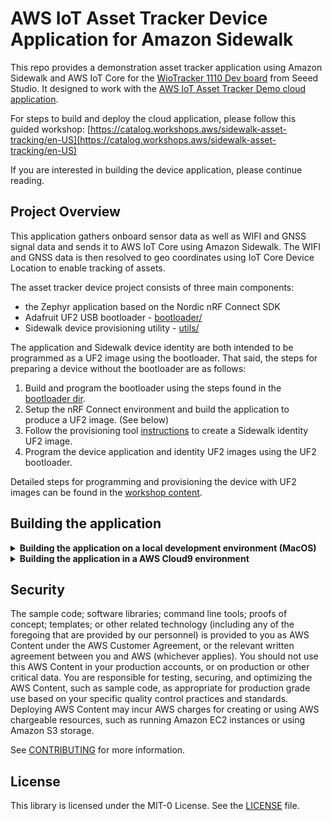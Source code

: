 # AWS IoT Asset Tracker Device Application for Amazon Sidewalk 

This repo provides a demonstration asset tracker application using Amazon Sidewalk and AWS IoT Core for the [WioTracker 1110 Dev board](https://www.seeedstudio.com/Wio-Tracker-1110-Dev-Board-p-5799.html) from Seeed Studio.  It designed to work with the [AWS IoT Asset Tracker Demo cloud application](https://github.com/aws-samples/aws-iot-asset-tracker-demo).

For steps to build and deploy the cloud application, please follow this guided workshop: [https://catalog.workshops.aws/sidewalk-asset-tracking/en-US](https://catalog.workshops.aws/sidewalk-asset-tracking/en-US)

If you are interested in building the device application, please continue reading.

## Project Overview

This application gathers onboard sensor data as well as WIFI and GNSS signal data and sends it to AWS IoT Core using Amazon Sidewalk.  The WIFI and GNSS data is then resolved to geo coordinates using IoT Core Device Location to enable tracking of assets.

The asset tracker device project consists of three main components:
- the Zephyr application based on the Nordic nRF Connect SDK
- Adafruit UF2 USB bootloader - [bootloader/](https://github.com/aws-samples/wm1110-asset-tracker/tree/main/bootloader)
- Sidewalk device provisioning utility - [utils/](https://github.com/aws-samples/wm1110-asset-tracker/main/dev/utils)

The application and Sidewalk device identity are both intended to be programmed as a UF2 image using the bootloader.  That said, the steps for preparing a device without the bootloader are as follows:

1) Build and program the bootloader using the steps found in the [bootloader dir](https://github.com/aws-samples/wm1110-asset-tracker/tree/main/bootloader).
2) Setup the nRF Connect environment and build the application to produce a UF2 image. (See below)
3) Follow the provisioning tool [instructions](./utils/README.md) to create a Sidewalk identity UF2 image. 
4) Program the device application and identity UF2 images using the UF2 bootloader.

Detailed steps for programming and provisioning the device with UF2 images can be found in the [workshop content](https://catalog.workshops.aws/sidewalk-asset-tracking/en-US/002-device-setup/001-programming).


## Building the application

<details>
    <summary><b>Building the application on a local development environment (MacOS) </b></summary>

   - STEP 1: install the nRF Connect SDK
       - [automatically](https://developer.nordicsemi.com/nRF_Connect_SDK/doc/latest/nrf/installation/assistant.html) (recommended)
       - [manually](https://developer.nordicsemi.com/nRF_Connect_SDK/doc/latest/nrf/installation/installing.html)

   - STEP 2: Open terminal for the v2.5.0 SDK from the nRF Connect Toolchain Manager

   - STEP 3: In the terminal, enable the Sidewalk SDK and install the requirements from the root of the Nordic SDK (ex. '/opt/nordic/ncs/v2.5.0/')
       ```bash
       west config manifest.group-filter "+sidewalk"
       west update
       ```
       ```bash
       pip install -r sidewalk/requirements.txt
       ```

   - STEP 4: Clone the asset tracker application firmware to the samples dir in the sidewalk sdk
       ```bash
       git clone --recurse-submodules https://github.com/aws-samples/wm1110-asset-tracker sidewalk/samples/wm1110-asset-tracker
       ```

   - STEP 5: Apply the Semtech LR1110 patch and copy in the libraries from the root of the sidewalk sdk dir
       ```bash
       cd sidewalk/
       patch -p1 < samples/wm1110-asset-tracker/SWDR006/nRF52840_LR11xx_driver_v010000.diff
       cp samples/wm1110-asset-tracker/SWDR006/lib*.a lib/lora_fsk/
       ```  

   - STEP 6: Build the WM1110 application firmware
       ```bash
       cd samples/wm1110-asset-tracker/
       west build -b wio_tracker_1110 -- -DRADIO=LR1110 -DBOARD_ROOT=.
       ```
    
   The UF2 image for the application will be found here:  `build/zephyr/AssetTrackerDeviceApp.uf2`
</details>

<details>
    <summary><b>Building the application in a AWS Cloud9 environment </b></summary>

From an appropriately sized C9/EC2 instance (ex c5.xlarge) using Ubuntu 22.04, execute the following to install - 
    - nRF Connect SDK v2.5.0 (in ~/ncs)
    - Zephyr (in ~/ncs/zephyr)
    - west (in ~/.local/bin)
    - Zephyr SDK v0.16.4 (in ~/zephyr-sdk-0.16.4)
    - Sidewalk SDK v1.15.0 (in ~/ncs/sidewalk)

**NOTE:** The build environment requires at least 20GB of storage.  For a newly created C9 env (10GB default), you will need to resize the EBS volume to 20GB or larger by following [these instructions](https://docs.aws.amazon.com/cloud9/latest/user-guide/move-environment.html#move-environment-resize). 

```bash
cd ~
# install nRF Connect SDK
wget https://apt.kitware.com/kitware-archive.sh
sudo bash kitware-archive.sh
rm kitware-archive.sh
sudo apt install --no-install-recommends git cmake ninja-build gperf ccache dfu-util device-tree-compiler wget python3-dev python3-pip python3-setuptools python3-tk python3-wheel xz-utils file make gcc gcc-multilib g++-multilib libsdl2-dev libmagic1
```

```bash
# install west
pip3 install --user west
echo 'export PATH=~/.local/bin:"$PATH"' >> ~/.bashrc
source ~/.bashrc
```

```bash
# get the nRF Connect SDK
mkdir -p ~/ncs
cd ~/ncs
west init -m https://github.com/nrfconnect/sdk-nrf --mr v2.5.0
west update
west zephyr-export
```

```bash
# additional dependencies
pip3 install --user -r zephyr/scripts/requirements.txt
pip3 install --user -r nrf/scripts/requirements.txt
pip3 install --user -r bootloader/mcuboot/scripts/requirements.txt
```

```bash
# install zephyr SDK
cd ~
wget https://github.com/zephyrproject-rtos/sdk-ng/releases/download/v0.16.4/zephyr-sdk-0.16.4_linux-x86_64.tar.xz
wget -O - https://github.com/zephyrproject-rtos/sdk-ng/releases/download/v0.16.4/sha256.sum | shasum --check --ignore-missing
tar xvf zephyr-sdk-0.16.4_linux-x86_64.tar.xz
rm zephyr-sdk-0.16.4_linux-x86_64.tar.xz
cd ~/zephyr-sdk-0.16.4
./setup.sh
```

```bash
# enable the Sidewalk SDK and install the requirements
cd ~/ncs
west config manifest.group-filter "+sidewalk"
west update

pip install -r sidewalk/requirements.txt
```

```bash
# clone the wm1110-asset-tracker repo into the sidewalk samples dir
cd ~/ncs
git clone --recurse-submodules https://github.com/aws-samples/wm1110-asset-tracker sidewalk/samples/wm1110-asset-tracker
```

```bash
# apply the LR1110 patch to the sidewalk SDK and copy in the LR11xx libraries
cd ~/ncs/sidewalk
patch -p1 < samples/wm1110-asset-tracker/SWDR006/nRF52840_LR11xx_driver_v010000.diff
cp samples/wm1110-asset-tracker/SWDR006/lib*.a lib/lora_fsk/
```

```bash
# build it
cd ~/ncs/sidewalk/samples/wm1110-asset-tracker
export ZEPHYR_TOOLCHAIN_VARIANT=zephyr
export ZEPHYR_BASE=~/ncs/zephyr
export ZEPHYR_SDK_INSTALL_DIR=~/zephyr-sdk-0.16.4
west build -b wio_tracker_1110 -- -DRADIO=LR1110 -DBOARD_ROOT=.
```

The UF2 image for the application will be found here:  `~/ncs/sidewalk/samples/wm1110-asset-tracker/build/zephyr/AssetTrackerDeviceApp.uf2`
</details>

## Security

The sample code; software libraries; command line tools; proofs of concept; templates; or other related technology (including any of the foregoing that are provided by our personnel) is provided to you as AWS Content under the AWS Customer Agreement, or the relevant written agreement between you and AWS (whichever applies). You should not use this AWS Content in your production accounts, or on production or other critical data. You are responsible for testing, securing, and optimizing the AWS Content, such as sample code, as appropriate for production grade use based on your specific quality control practices and standards. Deploying AWS Content may incur AWS charges for creating or using AWS chargeable resources, such as running Amazon EC2 instances or using Amazon S3 storage.

See [CONTRIBUTING](CONTRIBUTING.md#security-issue-notifications) for more information.

## License

This library is licensed under the MIT-0 License. See the [LICENSE](LICENSE) file.







